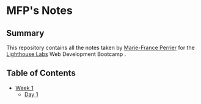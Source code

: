# MFP's Notes
## Summary
This repository contains all the notes taken by [Marie-France Perrier](https://github.com/mariefranceperrier/README.md) for the [Lighthouse Labs](https://www.lighthouselabs.ca/) Web Development Bootcamp .


## Table of Contents
* [Week 1](/Week_1)
  * [Day 1](/Week1/Day_1)